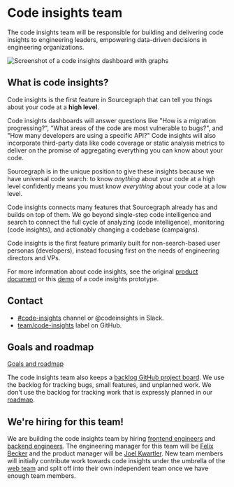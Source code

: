 # Code insights team

The code insights team will be responsible for building and delivering code insights to engineering leaders, empowering data-driven decisions in engineering organizations.

<img src="./screenshot.svg" alt="Screenshot of a code insights dashboard with graphs" />

## What is code insights?

Code insights is the first feature in Sourcegraph that can tell you things about your code at a **high level**.

Code insights dashboards will answer questions like "How is a migration progressing?", "What areas of the code are most vulnerable to bugs?", and "How many developers are using a specific API?" Code insights will also incorporate third-party data like code coverage or static analysis metrics to deliver on the promise of aggregating everything you can know about your code.

Sourcegraph is in the unique position to give these insights because we have universal code search: to know _anything_ about your code at a high level confidently means you must know _everything_ about your code at a low level.

Code insights connects many features that Sourcegraph already has and builds on top of them.
We go beyond single-step code intelligence and search to connect the full cycle of analyzing (code intelligence), monitoring (code insights), and actionably changing a codebase (campaigns).

Code insights is the first feature primarily built for non-search-based user personas (developers), instead focusing first on the needs of engineering directors and VPs.

For more information about code insights, see the original [product document](https://docs.google.com/document/d/1EHzor6I1GhVVIpl70mH-c10b1tNEl_p1xRMJ9qHQfoc/edit) or this [demo](https://www.youtube.com/watch?v=XqeRb6Mc4Co) of a code insights prototype.

## Contact
- [#code-insights](https://sourcegraph.slack.com/archives/C014ZCKMCAV) channel or @codeinsights in Slack.
- [team/code-insights](https://github.com/sourcegraph/sourcegraph/issues/new?labels=team/code-insights) label on GitHub.

## Goals and roadmap

[Goals and roadmap](goals.md)

The code insights team also keeps a [backlog GitHub project board](https://github.com/orgs/sourcegraph/projects/118). We use the backlog for tracking bugs, small features, and unplanned work. We don't use the backlog for tracking work that is expressly planned in our [roadmap](goals.md#roadmap).

## We're hiring for this team!

We are building the code insights team by hiring [frontend engineers](../hiring/software-engineer-code-insights-frontend.md) and [backend engineers](../hiring/software-engineer-backend.md). The engineering manager for this team will be [Felix Becker](../../../company/team/index.md#felix-becker) and the product manager will be [Joel Kwartler](../../../company/team/index.md#joel-kwartler-he-him).
New team members will initially contribute work towards code insights under the umbrella of the [web team](../web/index.md) and split off into their own independent team once we have enough team members.
